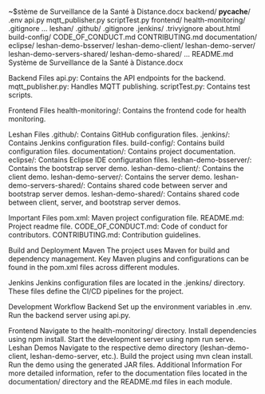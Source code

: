 ~$stème de Surveillance de la Santé à Distance.docx
backend/
    __pycache__/
    .env
    api.py
    mqtt_publisher.py
    scriptTest.py
frontend/
    health-monitoring/
        .gitignore
        ...
leshan/
    .github/
    .gitignore
    .jenkins/
    .trivyignore
    about.html
    build-config/
    CODE_OF_CONDUCT.md
    CONTRIBUTING.md
    documentation/
    eclipse/
    leshan-demo-bsserver/
    leshan-demo-client/
    leshan-demo-server/
    leshan-demo-servers-shared/
    leshan-demo-shared/
    ...
README.md
Système de Surveillance de la Santé à Distance.docx

Backend
Files
api.py: Contains the API endpoints for the backend.
mqtt_publisher.py: Handles MQTT publishing.
scriptTest.py: Contains test scripts.

Frontend
Files
health-monitoring/: Contains the frontend code for health monitoring.

Leshan
Files
.github/: Contains GitHub configuration files.
.jenkins/: Contains Jenkins configuration files.
build-config/: Contains build configuration files.
documentation/: Contains project documentation.
eclipse/: Contains Eclipse IDE configuration files.
leshan-demo-bsserver/: Contains the bootstrap server demo.
leshan-demo-client/: Contains the client demo.
leshan-demo-server/: Contains the server demo.
leshan-demo-servers-shared/: Contains shared code between server and bootstrap server demos.
leshan-demo-shared/: Contains shared code between client, server, and bootstrap server demos.

Important Files
pom.xml: Maven project configuration file.
README.md: Project readme file.
CODE_OF_CONDUCT.md: Code of conduct for contributors.
CONTRIBUTING.md: Contribution guidelines.

Build and Deployment
Maven
The project uses Maven for build and dependency management. Key Maven plugins and configurations can be found in the pom.xml files across different modules.

Jenkins
Jenkins configuration files are located in the .jenkins/ directory. These files define the CI/CD pipelines for the project.

Development Workflow
Backend
Set up the environment variables in .env.
Run the backend server using api.py.

Frontend
Navigate to the health-monitoring/ directory.
Install dependencies using npm install.
Start the development server using npm run serve.
Leshan Demos
Navigate to the respective demo directory (leshan-demo-client, leshan-demo-server, etc.).
Build the project using mvn clean install.
Run the demo using the generated JAR files.
Additional Information
For more detailed information, refer to the documentation files located in the documentation/ directory and the README.md files in each module.